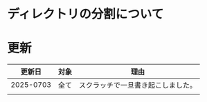 
# ディレクトリの分割について













# 更新

| 更新日       | 対象  | 理由                |
| --------- | --- | ----------------- |
| 2025-0703 | 全て  | スクラッチで一旦書き起こしました。 |
|           |     |                   |
